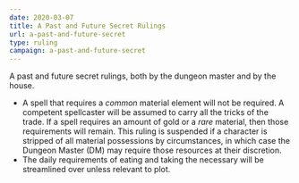 ```yaml
---
date: 2020-03-07
title: A Past and Future Secret Rulings
url: a-past-and-future-secret
type: ruling
campaign: a-past-and-future-secret
---
```


A past and future secret rulings, both by the dungeon master and by the house.

* A spell that requires a _common_ material element will not be required. A competent spellcaster will be assumed to carry all the tricks of the trade. If a spell requires an amount of gold or a _rare_ material, then those requirements will remain. This ruling is suspended if a character is stripped of all material possessions by circumstances, in which case the Dungeon Master (DM) may require those resources at their discretion.
* The daily requirements of eating and taking the necessary will be streamlined over unless relevant to plot.

